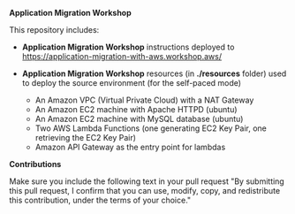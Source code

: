 **Application Migration Workshop**

This repository includes:
 - **Application Migration Workshop** instructions deployed to https://application-migration-with-aws.workshop.aws/
 - **Application Migration Workshop** resources (in **./resources** folder) used to deploy the source environment (for the self-paced mode)   
 
   - An Amazon VPC (Virtual Private Cloud) with a NAT Gateway
   - An Amazon EC2 machine with Apache HTTPD (ubuntu)  
   - An Amazon EC2 machine with MySQL database (ubuntu)   
   - Two AWS Lambda Functions (one generating EC2 Key Pair, one retrieving the EC2 Key Pair)   
   - Amazon API Gateway as the entry point for lambdas   

**Contributions**

Make sure you include the following text in your pull request "By submitting this pull request, I confirm that you can use, modify, copy, and redistribute this contribution, under the terms of your choice."
